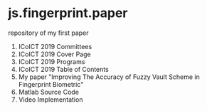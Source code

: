 # js.fingerprint.paper
repository of my first paper
1. ICoICT 2019 Committees
2. ICoICT 2019 Cover Page
3. ICoICT 2019 Programs
4. ICoICT 2019 Table of Contents
5. My paper "Improving The Accuracy of Fuzzy Vault Scheme in Fingerprint Biometric"
6. Matlab Source Code
7. Video Implementation
